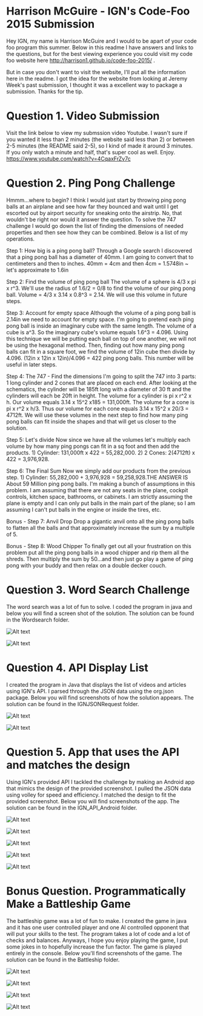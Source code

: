 Harrison McGuire - IGN's Code-Foo 2015 Submission
=============

Hey IGN, my name is Harrison McGuire and I would to be apart of your code foo program this summer. Below in this readme I have answers and links to the questions, but for the best viewing experience you could visit my code foo website here http://harrison1.github.io/code-foo-2015/ . 

But in case you don't want to visit the website, I'll put all the information here in the readme. I got the idea for the website from looking at Jeremy Week's past submission, I thought it was a excellent way to package a submission. Thanks for the tip.


Question 1. Video Submission
=============
Visit the link below to view my submssion video Youtube. I wasn't sure if you wanted it less than 2 minutes (the website said less than 2) or between 2-5 minutes (the README said 2-5), so I kind of made it around 3 minutes. If you only watch a minute and half, that's super cool as well. Enjoy.
https://www.youtube.com/watch?v=4CqaxFrZv7c

Question 2. Ping Pong Challenge
=============
Hmmm...where to begin? I think I would just start by throwing ping pong balls at an airplane and see how far they bounced and wait until I get escorted out by airport security for sneaking onto the airstrip. No, that wouldn't be right nor would it answer the question. To solve the 747 challenge I would go down the list of finding the dimensions of needed properties and then see how they can be combined. Below is a list of my operations.

Step 1: How big is a ping pong ball?
Through a Google search I discovered that a ping pong ball has a diameter of 40mm. I am going to convert that to centimeters and then to inches. 40mm = 4cm and then 4cm = 1.5748in ~ let's approximate to 1.6in

Step 2: Find the volume of ping pong ball
The volume of a sphere is 4/3 x pi x r^3. We'll use the radius of 1.6/2 = 0/8 to find the volume of our ping pong ball. Volume = 4/3 x 3.14 x 0.8^3 = 2.14. We will use this volume in future steps.

Step 3: Account for empty space
Although the volume of a ping pong ball is 2.14in we need to account for empty space. I'm going to pretend each ping pong ball is inside an imaginary cube with the same length. The volume of a cube is a^3. So the imaginary cube's volume equals 1.6^3 = 4.096. Using this technique we will be putting each ball on top of one another, we will not be using the hexagonal method. Then, finding out how many ping pong balls can fit in a square foot, we find the volume of 12in cube then divide by 4.096. (12in x 12in x 12in)/4.096 = 422 ping pong balls. This number will be useful in later steps.

Step 4: The 747 - Find the dimensions
I'm going to split the 747 into 3 parts: 1 long cylinder and 2 cones that are placed on each end. After looking at the schematics, the cylinder will be 185ft long with a diameter of 30 ft and the cylinders will each be 20ft in height. The volume for a cylinder is pi x r^2 x h. Our volume equals 3.14 x 15^2 x185 = 131,000ft. The volume for a cone is pi x r^2 x h/3. Thus our volume for each cone equals 3.14 x 15^2 x 20/3 = 4712ft. We will use these volumes in the next step to find how many ping pong balls can fit inside the shapes and that will get us closer to the solution.

Step 5: Let's divide
Now since we have all the volumes let's multiply each volume by how many ping pongs can fit in a sq foot and then add the products. 1) Cylinder: 131,000ft x 422 = 55,282,000. 2) 2 Cones: 2(4712ft) x 422 = 3,976,928.

Step 6: The Final Sum
Now we simply add our products from the previous step. 1) Cylinder: 55,282,000 + 3,976,928 = 59,258,928.THE ANSWER IS About 59 Million ping pong balls. I'm making a bunch of assumptions in this problem. I am assuming that there are not any seats in the plane, cockpit controls, kitchen space, bathrooms, or cabinets. I am strictly assuming the plane is empty and I can only put balls in the main part of the plane; so I am assuming I can't put balls in the engine or inside the tires, etc.

Bonus - Step 7: Anvil Drop
Drop a gigantic anvil onto all the ping pong balls to flatten all the balls and that approximately increase the sum by a multiple of 5.

Bonus - Step 8: Wood Chipper
To finally get out all your frustration on this problem put all the ping pong balls in a wood chipper and rip them all the shreds. Then multiply the sum by 50...and then just go play a game of ping pong with your buddy and then relax on a double decker couch.

Question 3. Word Search Challenge
=============
The word search was a lot of fun to solve. I coded the program in java and below you will find a screen shot of the solution. The solution can be found in the Wordsearch folder.

![Alt text](/screenshots/ws1.png?raw=true)

![Alt text](/screenshots/ws2.png?raw=true)


Question 4. API Display List
=============
I created the program in Java that displays the list of videos and articles using IGN's API. I parsed through the JSON data using the org.json package. Below you will find screenshots of how the solution appears. The solution can be found in the IGNJSONRequest folder.

![Alt text](/screenshots/ignjsonp1.png?raw=true)

![Alt text](/screenshots/ignjsonp2.png?raw=true)


Question 5. App that uses the API and matches the design
=============
Using IGN's provided API I tackled the challenge by making an Android app that mimics the design of the provided screenshot. I pulled the JSON data using volley for speed and efficiency. I matched the design to fit the provided screenshot. Below you will find screenshots of the app. The solution can be found in the IGN_API_Android folder.

![Alt text](/screenshots/nex3.png?raw=true)

![Alt text](/screenshots/nex1.png?raw=true)

![Alt text](/screenshots/nex2.png?raw=true)

![Alt text](/screenshots/ignapp1.png?raw=true)

![Alt text](/screenshots/ignapp2.png?raw=true)


Bonus Question. Programmatically Make a Battleship Game
=============
The battleship game was a lot of fun to make. I created the game in java and it has one user controlled player and one AI controlled opponent that will put your skills to the test. The program takes a lot of code and a lot of checks and balances. Anyways, I hope you enjoy playing the game, I put some jokes in to hopefully increase the fun factor. The game is played entirely in the console. Below you'll find screenshots of the game. The solution can be found in the Battleship folder.


![Alt text](/screenshots/bs1.png?raw=true)

![Alt text](/screenshots/bs2.png?raw=true)

![Alt text](/screenshots/bs3.png?raw=true)

![Alt text](/screenshots/bs4.png?raw=true)
